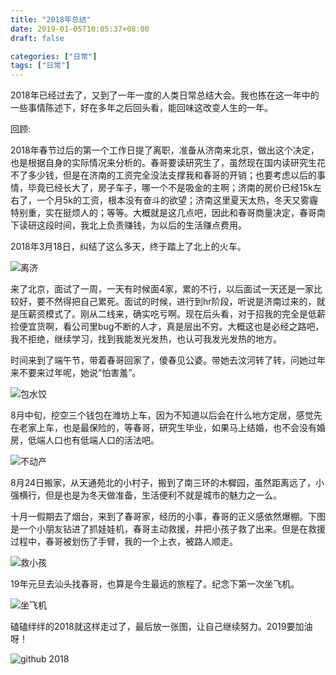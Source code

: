 ```yaml
---
title: "2018年总结"
date: 2019-01-05T10:05:37+08:00
draft: false

categories: ["日常"]
tags: ["日常"]
---
```


2018年已经过去了，又到了一年一度的人类日常总结大会。我也拣在这一年中的一些事情陈述下，好在多年之后回头看，能回味这改变人生的一年。

回顾:

2018年春节过后的第一个工作日提了离职，准备从济南来北京，做出这个决定，也是根据自身的实际情况来分析的。春哥要读研究生了，虽然现在国内读研究生花不了多少钱，但是在济南的工资完全没法支撑我和春哥的开销；也要考虑以后的事情，毕竟已经长大了，房子车子，哪一个不是吸金的主啊；济南的房价已经15k左右了，一个月5k的工资，根本没有奋斗的欲望；济南这里夏天太热，冬天又雾霾特别重，实在挺烦人的；等等。大概就是这几点吧，因此和春哥商量决定，春哥南下读研这段时间，我北上负责赚钱，为以后的生活赚点费用。

2018年3月18日，纠结了这么多天，终于踏上了北上的火车。

![离济](/images/summary2018/20190105162604.jpg)
<!-- <img src="/images/20190105162604.jpg" alt="离济"> -->

来了北京，面试了一周，一天有时候面4家，累的不行，以后面试一天还是一家比较好，要不然得把自己累死。面试的时候，进行到hr阶段，听说是济南过来的，就是压薪资模式了。刚从二线来，确实吃亏啊。现在后头看，对于招我的完全是低薪捡便宜货啊，看公司里bug不断的人才，真是层出不穷。大概这也是必经之路吧，我不拒绝，继续学习，找到我能发光发热，也认可我发光发热的地方。

时间来到了端午节，带着春哥回家了，傻春见公婆。带她去汶河转了转，问她过年来不要来过年呢，她说“怕害羞”。

![包水饺](/images/summary2018/20190105161022.jpg)
<!-- <img src='/images/20190105161022.jpg'> -->

8月中旬，挖空三个钱包在潍坊上车，因为不知道以后会在什么地方定居，感觉先在老家上车，也是最保险的，等春哥，研究生毕业，如果马上结婚，也不会没有婚房，低端人口也有低端人口的活法吧。

![不动产](/images/summary2018/20190105164405.jpg)
<!-- <img src='/images/20190105164405.jpg'> -->

8月24日搬家，从天通苑北的小村子，搬到了南三环的木樨园，虽然距离远了，小强横行，但是也是为冬天做准备，生活便利不就是城市的魅力之一么。

十月一假期去了烟台，来到了春哥家，经历的小事，春哥的正义感依然爆棚。下图是一个小朋友钻进了抓娃娃机，春哥主动救援，并把小孩子救了出来。但是在救援过程中，春哥被划伤了手臂，我的一个上衣，被路人顺走。

![救小孩](/images/summary2018/20190105165539.jpg)
<!-- <img src='/images/20190105165539.jpg'> -->

19年元旦去汕头找春哥，也算是今生最远的旅程了。纪念下第一次坐飞机。

![坐飞机](/images/summary2018/20190105171955.jpg)
<!-- <img src='/images/20190105171955.jpg'> -->

磕磕绊绊的2018就这样走过了，最后放一张图，让自己继续努力。2019要加油呀！

![github 2018](/images/summary2018/2018.jpg)
<!-- <img src='/images/2018.jpg'> -->